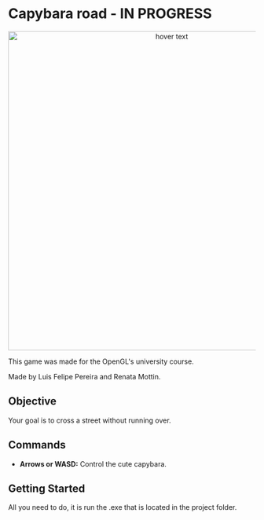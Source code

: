 # Capybara road - IN PROGRESS

<p align="center">
  <img src="https://i.imgur.com/A0i9Utx.gif" width="650" title="hover text">
</p>

This game was made for the OpenGL's university course.

Made by Luis Felipe Pereira and Renata Mottin.

## Objective
Your goal is to cross a street without running over.

## Commands

* **Arrows or WASD:** Control the cute capybara.

## Getting Started
All you need to do, it is run the .exe that is located in the project folder.
